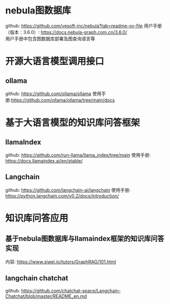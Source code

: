 # nebula图数据库
github: https://github.com/vesoft-inc/nebula?tab=readme-ov-file
用户手册（版本：3.6.0）: https://docs.nebula-graph.com.cn/3.6.0/  
用户手册中包含图数据库部署及图查询语言等

# 开源大语言模型调用接口
## ollama
github: https://github.com/ollama/ollama
使用手册:https://github.com/ollama/ollama/tree/main/docs

# 基于大语言模型的知识库问答框架
## llamaIndex
github: https://github.com/run-llama/llama_index/tree/main
使用手册: https://docs.llamaindex.ai/en/stable/

## Langchain
github: https://github.com/langchain-ai/langchain
使用手册: https://python.langchain.com/v0.2/docs/introduction/

# 知识库问答应用
## 基于nebula图数据库与llamaindex框架的知识库问答实现
内容: https://www.siwei.io/tutors/GraphRAG/101.html
## langchain chatchat
github: https://github.com/chatchat-space/Langchain-Chatchat/blob/master/README_en.md




